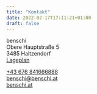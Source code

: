 ```yaml
---
title: "Kontakt"
date: 2022-02-17T17:11:21+01:00
draft: false
---
```


benschi  
Obere Hauptstraße 5  
3485 Haitzendorf  
[Lageplan](https://goo.gl/maps/hqbmns4rPHmNMbFC6)  


<a href="tel:+43 676 841666888">+43 676 841666888</a>  
<benschi@benschi.at>  
[benschi.at](https://benschi.at)